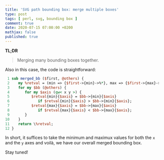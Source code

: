 ```yaml
---
title: 'SVG path bounding box: merge multiple boxes'
type: post
tags: [ perl, svg, bounding box ]
comment: true
date: 2020-07-15 07:00:00 +0200
mathjax: false
published: true
---
```


**TL;DR**

> Merging many bounding boxes together.

Also in this case, the code is straightforward:

```perl
 1 sub merged_bb ($first, @others) {
 2    my %retval = (min => {$first->{min}->%*}, max => {$first->{max}->%*});
 3    for my $bb (@others) {
 4       for my $axis (qw< x y >) {
 5          $retval{min}{$axis} = $bb->{min}{$axis}
 6             if $retval{min}{$axis} > $bb->{min}{$axis};
 7          $retval{max}{$axis} = $bb->{max}{$axis}
 8             if $retval{max}{$axis} < $bb->{max}{$axis};
 9       }
10    }
11    return \%retval;
12 }
```

In short, it suffices to take the minimum and maximux values for both
the `x` and the `y` axes and voilà, we have our overall merged bounding
box.

Stay tuned!
